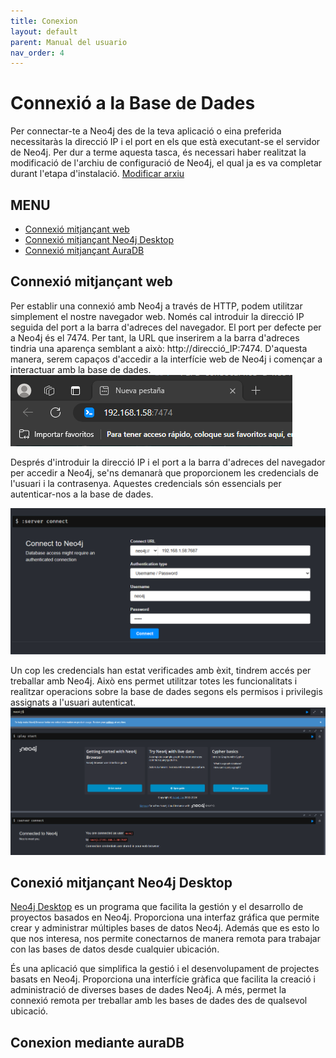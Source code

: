 ```yaml
--- 
title: Conexion
layout: default
parent: Manual del usuario
nav_order: 4
---
```


# Connexió a la Base de Dades
Per connectar-te a Neo4j des de la teva aplicació o eina preferida necessitaràs la direcció IP i el port en els que està executant-se el servidor de Neo4j. Per dur a terme aquesta tasca, és necessari haber realitzat la modificació de l'archiu de configuració de Neo4j, el qual ja es va completar durant l'etapa d'instalació. [Modificar arxiu](https://xadouuu7.github.io/A04-NEO4j/Manual%20del%20usuario/instalacion.html#archivo-de-configuracion)

## MENU
- [Connexió mitjançant web](https://xadouuu7.github.io/A04-NEO4j/Manual%20del%20usuario/conexion.html#conexion-mediante-web)
- [Connexió mitjançant Neo4j Desktop](https://xadouuu7.github.io/A04-NEO4j/Manual%20del%20usuario/conexion.html#conexion-mediante-programa-neo4j-desktop)
- [Connexió mitjançant AuraDB](https://xadouuu7.github.io/A04-NEO4j/Manual%20del%20usuario/conexion.html#conexion-mediante-auradb)

## Connexió mitjançant web
Per establir una connexió amb Neo4j a través de HTTP, podem utilitzar simplement el nostre navegador web. Només cal introduir la direcció IP seguida del port a la barra d'adreces del navegador. El port per defecte per a Neo4j és el 7474. Per tant, la URL que inserirem a la barra d'adreces tindria una aparença semblant a això: http://direcció_IP:7474. D'aquesta manera, serem capaços d'accedir a la interfície web de Neo4j i començar a interactuar amb la base de dades.
![](../imagenes/conexion/ipWeb.png)

Després d'introduir la direcció IP i el port a la barra d'adreces del navegador per accedir a Neo4j, se'ns demanarà que proporcionem les credencials de l'usuari i la contrasenya. Aquestes credencials són essencials per autenticar-nos a la base de dades.

![](../imagenes/conexion/credencialesWeb.png)

Un cop les credencials han estat verificades amb èxit, tindrem accés per treballar amb Neo4j. Això ens permet utilitzar totes les funcionalitats i realitzar operacions sobre la base de dades segons els permisos i privilegis assignats a l'usuari autenticat.
![](../imagenes/conexion/credencialesExitosas.png)

## Conexió mitjançant Neo4j Desktop
[Neo4j Desktop](https://neo4j.com/download/) es un programa que facilita la gestión y el desarrollo de proyectos basados en Neo4j. Proporciona una interfaz gráfica que permite crear y administrar múltiples bases de datos Neo4j. Además que es esto lo que nos interesa, nos permite conectarnos de manera remota para trabajar con las bases de datos desde cualquier ubicación.

És una aplicació que simplifica la gestió i el desenvolupament de projectes basats en Neo4j. Proporciona una interfície gràfica que facilita la creació i administració de diverses bases de dades Neo4j. A més, permet la connexió remota per treballar amb les bases de dades des de qualsevol ubicació.

## Conexion mediante auraDB